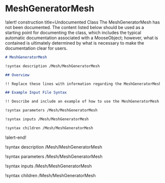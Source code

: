 # MeshGeneratorMesh

!alert! construction title=Undocumented Class
The MeshGeneratorMesh has not been documented. The content listed below should be used as a starting point for
documenting the class, which includes the typical automatic documentation associated with a
MooseObject; however, what is contained is ultimately determined by what is necessary to make the
documentation clear for users.

```markdown
# MeshGeneratorMesh

!syntax description /Mesh/MeshGeneratorMesh

## Overview

!! Replace these lines with information regarding the MeshGeneratorMesh object.

## Example Input File Syntax

!! Describe and include an example of how to use the MeshGeneratorMesh object.

!syntax parameters /Mesh/MeshGeneratorMesh

!syntax inputs /Mesh/MeshGeneratorMesh

!syntax children /Mesh/MeshGeneratorMesh
```
!alert-end!

!syntax description /Mesh/MeshGeneratorMesh

!syntax parameters /Mesh/MeshGeneratorMesh

!syntax inputs /Mesh/MeshGeneratorMesh

!syntax children /Mesh/MeshGeneratorMesh

